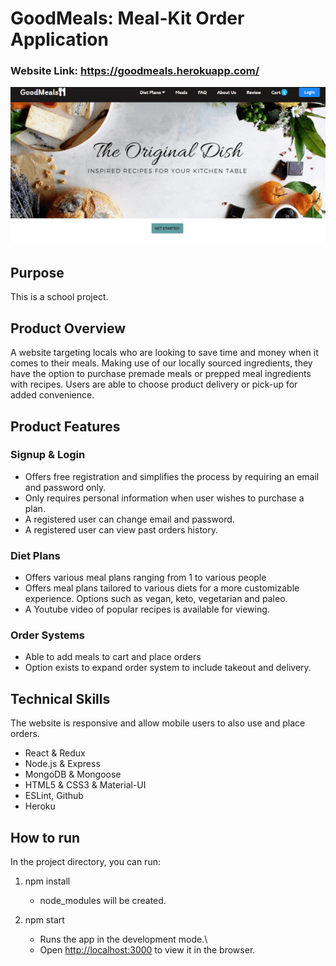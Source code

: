 # GoodMeals: Meal-Kit Order Application

### Website Link: https://goodmeals.herokuapp.com/

![gif2](newg2.gif)

## Purpose

This is a school project.

## Product Overview

A website targeting locals who are looking to save time and money when it comes to their meals. Making use of our locally sourced ingredients, they have the option to purchase premade meals or prepped meal ingredients with recipes. Users are able to choose product delivery or pick-up for added convenience.

## Product Features

### Signup & Login

- Offers free registration and simplifies the process by requiring an email and password only.
- Only requires personal information when user wishes to purchase a plan.
- A registered user can change email and password.
- A registered user can view past orders history.

### Diet Plans

- Offers various meal plans ranging from 1 to various people
- Offers meal plans tailored to various diets for a more customizable experience. Options such as vegan, keto, vegetarian and paleo.
- A Youtube video of popular recipes is available for viewing.

### Order Systems

- Able to add meals to cart and place orders
- Option exists to expand order system to include takeout and delivery.

## Technical Skills

The website is responsive and allow mobile users to also use and place orders.

- React & Redux
- Node.js & Express
- MongoDB & Mongoose
- HTML5 & CSS3 & Material-UI
- ESLint, Github
- Heroku

## How to run

In the project directory, you can run:

1. npm install

   - node_modules will be created.

2. npm start
   - Runs the app in the development mode.\
   - Open [http://localhost:3000](http://localhost:3000) to view it in the browser.
